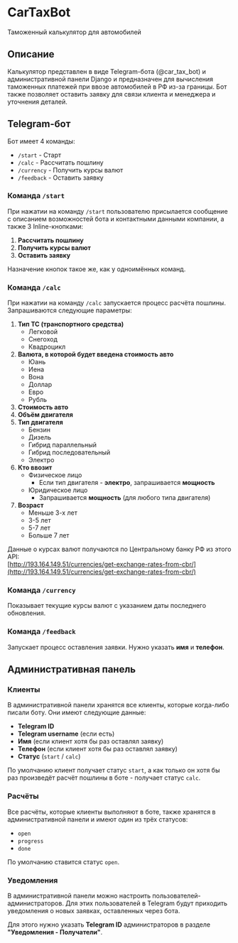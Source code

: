 # CarTaxBot
Таможенный калькулятор для автомобилей 

## Описание 

Калькулятор представлен в виде Telegram-бота (@car_tax_bot) и административной панели Django и предназначен для вычисления таможенных платежей при ввозе автомобилей в РФ из-за границы. Бот также позволяет оставить заявку для связи клиента и менеджера и уточнения деталей.

## Telegram-бот

Бот имеет 4 команды: 
- `/start` - Старт
- `/calc` - Рассчитать пошлину
- `/currency` - Получить курсы валют
- `/feedback` - Оставить заявку

### Команда `/start` 

При нажатии на команду `/start` пользователю присылается сообщение с описанием возможностей бота и контактными данными компании, а также 3 Inline-кнопками: 

1. **Рассчитать пошлину**
2. **Получить курсы валют**
3. **Оставить заявку**

Назначение кнопок такое же, как у одноимённых команд. 

### Команда `/calc` 

При нажатии на команду `/calc` запускается процесс расчёта пошлины. Запрашиваются следующие параметры: 

1. **Тип ТС (транспортного средства)**  
   - Легковой  
   - Снегоход  
   - Квадроцикл  
2. **Валюта, в которой будет введена стоимость авто**  
   - Юань  
   - Иена  
   - Вона  
   - Доллар  
   - Евро  
   - Рубль  
3. **Стоимость авто**  
4. **Объём двигателя**  
5. **Тип двигателя**  
   - Бензин  
   - Дизель  
   - Гибрид параллельный  
   - Гибрид последовательный  
   - Электро  
6. **Кто ввозит**  
   - Физическое лицо  
     - Если тип двигателя - **электро**, запрашивается **мощность**  
   - Юридическое лицо  
     - Запрашивается **мощность** (для любого типа двигателя)  
7. **Возраст**  
   - Меньше 3-х лет  
   - 3-5 лет  
   - 5-7 лет  
   - Больше 7 лет  

Данные о курсах валют получаются по Центральному банку РФ из этого API:  
[http://193.164.149.51/currencies/get-exchange-rates-from-cbr/](http://193.164.149.51/currencies/get-exchange-rates-from-cbr/)

### Команда `/currency` 

Показывает текущие курсы валют с указанием даты последнего обновления. 

### Команда `/feedback` 

Запускает процесс оставления заявки. Нужно указать **имя** и **телефон**. 

## Административная панель 

### Клиенты

В административной панели хранятся все клиенты, которые когда-либо писали боту. Они имеют следующие данные: 
- **Telegram ID**
- **Telegram username** (если есть)
- **Имя** (если клиент хотя бы раз оставлял заявку)
- **Телефон** (если клиент хотя бы раз оставлял заявку)
- **Статус** (`start` / `calc`)

По умолчанию клиент получает статус `start`, а как только он хотя бы раз произведёт расчёт пошлины в боте - получает статус `calc`. 

### Расчёты

Все расчёты, которые клиенты выполняют в боте, также хранятся в административной панели и имеют один из трёх статусов: 
- `open`
- `progress`
- `done`

По умолчанию ставится статус `open`.

### Уведомления 

В административной панели можно настроить пользователей-администраторов. Для этих пользователей в Telegram будут приходить уведомления о новых заявках, оставленных через бота. 

Для этого нужно указать **Telegram ID** администраторов в разделе **"Уведомления - Получатели"**.
